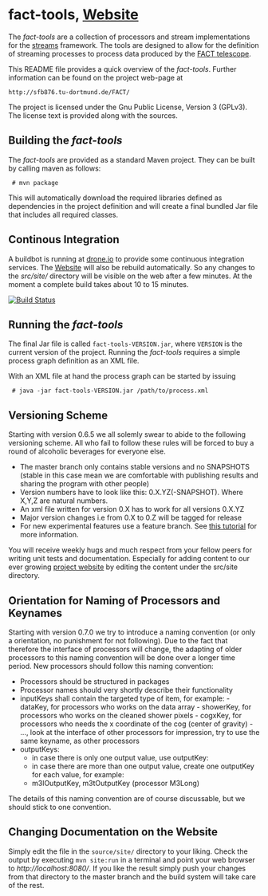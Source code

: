 fact-tools, [Website](http://sfb876.tu-dortmund.de/FACT/) 
=============

The *fact-tools* are a collection of processors and stream implementations
for the [streams](http://www.jwall.org/streams/) framework. The tools are
designed to allow for the definition of streaming processes to process data
produced by the [FACT telescope](http://www.isdc.unige.ch/fact/).

This README file provides a quick overview of the *fact-tools*. Further
information can be found on the project web-page at

	http://sfb876.tu-dortmund.de/FACT/


The project is licensed under the Gnu Public License, Version 3 (GPLv3).
The license text is provided along with the sources.



Building the *fact-tools*
-------------------------

The *fact-tools* are provided as a standard Maven project. They can be
built by calling maven as follows:

     # mvn package

This will automatically download the required libraries defined as dependencies
in the project definition and will create a final bundled Jar file that
includes all required classes.

Continous Integration
-------------------------

A buildbot is running at [drone.io](https://drone.io/bitbucket.org/cbockermann/fact-tools) to provide some continuous integration services.
The [Website](http://sfb876.tu-dortmund.de/FACT/)  will also be rebuild automatically. So any changes to the *src/site/* directory will 
be visible on the web after a few minutes. At the moment a complete build takes about 10 to 15 minutes.

[![Build Status](https://drone.io/bitbucket.org/cbockermann/fact-tools/status.png)](https://drone.io/bitbucket.org/cbockermann/fact-tools/latest)





Running the *fact-tools*
------------------------

The final Jar file is called `fact-tools-VERSION.jar`, where `VERSION` is the
current version of the project. Running the *fact-tools* requires a simple
process graph definition as an XML file.

With an XML file at hand the process graph can be started by issuing

     # java -jar fact-tools-VERSION.jar /path/to/process.xml
     
     
Versioning Scheme
---------------
Starting with version 0.6.5 we all solemly swear to abide to the following versioning scheme. All who fail to follow these rules will be forced
to buy a round of alcoholic beverages for everyone else.

* The master branch only contains stable versions and no SNAPSHOTS (stable in this case mean we are comfortable with publishing results and sharing the program with other people)
* Version numbers have to look like this:  0.X.YZ(-SNAPSHOT). Where X,Y,Z are natural numbers.
* An xml file written for version 0.X has to work for all versions 0.X.YZ
* Major version changes i.e from 0.X to 0.Z will be tagged for release
* For new experimental features use a feature branch. See [this tutorial](http://git-scm.com/book/en/Git-Branching-Basic-Branching-and-Merging) for more information.

You will receive weekly hugs and much respect from your fellow peers for writing unit tests and documentation. 
Especially for adding content to our ever growing [project website](http://sfb876.tu-dortmund.de/FACT/) by editing
the content under the src/site directory.
  

Orientation for Naming of Processors and Keynames
---------------
Starting with version 0.7.0 we try to introduce a naming convention (or only a orientation, no punishment for not following). Due to the fact that therefore the interface of processors will change, the adapting of older processors to this naming convention will be done over a longer time period. New processors should follow this naming convention:

* Processors should be structured in packages
* Processor names should very shortly describe their functionality
* inputKeys shall contain the targeted type of item, for example:
      - dataKey, for processors who works on the data array
      - showerKey, for processors who works on the cleaned shower pixels
      - cogxKey, for processors who needs the x coordinate of the cog (center of gravity)
      - ..., look at the interface of other processors for impression, try to use the same keyname, as other processors
* outputKeys:
     - in case there is only one output value, use outputKey:
     - in case there are more than one output value, create one outputKey for each value, for example:
     - m3lOutputKey, m3tOutputKey (processor M3Long)


The details of this naming convention are of course discussable, but we should stick to one convention.




Changing Documentation on the Website
---------------

Simply edit the file in the `source/site/` directory to your liking.
Check the output by executing `mvn site:run` in a terminal and point your
web browser to *http://localhost:8080/*. If you like the result simply push your changes from that directory to the
master branch and the build system will take care of the rest.